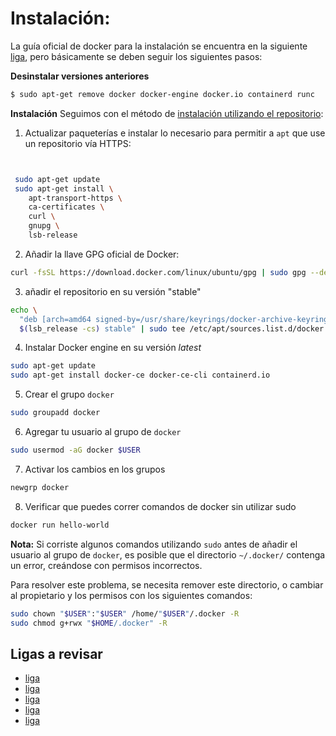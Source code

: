 # Instalación:
La guía oficial de docker para la instalación se encuentra en la siguiente [liga](https://docs.docker.com/engine/install/ubuntu/), pero básicamente se deben seguir los siguientes pasos:

**Desinstalar versiones anteriores**

```bash
$ sudo apt-get remove docker docker-engine docker.io containerd runc
```

**Instalación**
Seguimos con el método de [instalación utilizando el repositorio](https://docs.docker.com/engine/install/ubuntu/#install-using-the-repository):

1. Actualizar paqueterías e instalar lo necesario para permitir a `apt` que use un repositorio vía HTTPS:

```bash


 sudo apt-get update
 sudo apt-get install \
    apt-transport-https \
    ca-certificates \
    curl \
    gnupg \
    lsb-release
```

2. Añadir la llave GPG oficial de Docker:

```bash
curl -fsSL https://download.docker.com/linux/ubuntu/gpg | sudo gpg --dearmor -o /usr/share/keyrings/docker-archive-keyring.gpg
```

3. añadir el repositorio en su versión "stable"

```bash
echo \
  "deb [arch=amd64 signed-by=/usr/share/keyrings/docker-archive-keyring.gpg] https://download.docker.com/linux/ubuntu \
  $(lsb_release -cs) stable" | sudo tee /etc/apt/sources.list.d/docker.list > /dev/null
```

4. Instalar Docker engine en su versión _latest_

```bash
sudo apt-get update
sudo apt-get install docker-ce docker-ce-cli containerd.io
```

5. Crear el grupo `docker`

```bash
sudo groupadd docker
```

6. Agregar tu usuario al grupo de `docker`

```bash
sudo usermod -aG docker $USER
```
7. Activar los cambios en los grupos

```bash
newgrp docker
```
8. Verificar que puedes correr comandos de docker sin utilizar sudo

```bash
docker run hello-world
```

**Nota:** Si corriste algunos comandos utilizando `sudo` antes de añadir el usuario al grupo de `docker`, es posible que el directorio `~/.docker/` contenga un error, creándose con permisos incorrectos.

Para resolver este problema, se necesita remover este directorio, o cambiar al propietario y los permisos con los siguientes comandos:

```bash
sudo chown "$USER":"$USER" /home/"$USER"/.docker -R
sudo chmod g+rwx "$HOME/.docker" -R
```


## Ligas a revisar
* [liga](https://github.com/jupyter/docker-stacks/tree/master/datascience-notebook)
* [liga](https://jupyter-docker-stacks.readthedocs.io/en/latest/index.html)
* [liga](https://github.com/jupyter/docker-stacks)
* [liga](https://github.com/jupyter/docker-stacks/blob/master/datascience-notebook/Dockerfile)
* [liga](https://hub.docker.com/r/jupyter/base-notebook/dockerfile)

